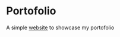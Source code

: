# Portofolio

A simple [website](https://portofolio-rishi.netlify.app/) to showcase my portofolio


